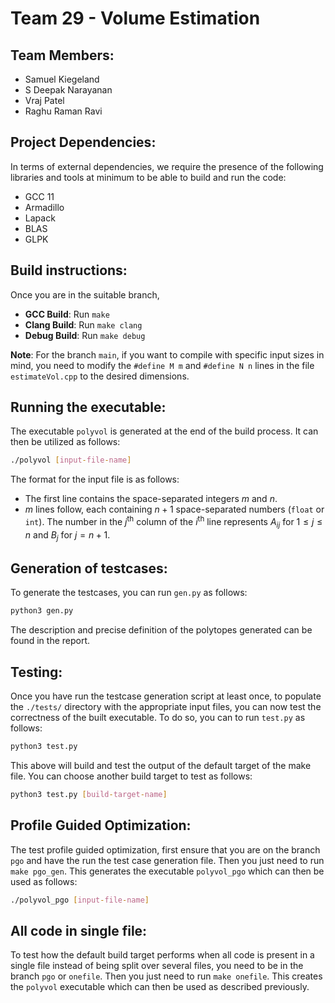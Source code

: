# Team 29 - Volume Estimation
## Team Members:
- Samuel Kiegeland
- S Deepak Narayanan
- Vraj Patel
- Raghu Raman Ravi

## Project Dependencies:
In terms of external dependencies, we require the presence of the following libraries and tools at minimum to be able to build and run the code:
- GCC 11
- Armadillo
- Lapack
- BLAS
- GLPK

## Build instructions:
Once you are in the suitable branch, 
- **GCC Build**: Run `make`
- **Clang Build**: Run `make clang`
- **Debug Build**: Run `make debug`

**Note**: For the branch `main`, if you want to compile with specific input sizes in mind, you need to modify the `#define M m` and `#define N n` lines in the file `estimateVol.cpp` to the desired dimensions.  

## Running the executable:
The executable `polyvol` is generated at the end of the build process. It can then be utilized as follows:
```bash
./polyvol [input-file-name]
```

The format for the input file is as follows:
- The first line contains the space-separated integers $m$ and $n$.
- $m$ lines follow, each containing $n+1$ space-separated numbers (`float` or `int`). The number in the $j$<sup>th</sup> column of the $i$<sup>th</sup> line represents $A_{ij}$ for $1 \le j \le n$ and $B_j$ for $j=n+1$.

## Generation of testcases:
To generate the testcases, you can run `gen.py` as follows:
```bash
python3 gen.py
```

The description and precise definition of the polytopes generated can be found in the report. 

## Testing:
Once you have run the testcase generation script at least once, to populate the `./tests/` directory with the appropriate input files, you can now test the correctness of the built executable. To do so, you can to run `test.py` as follows:
```bash
python3 test.py
```

This above will build and test the output of the default target of the make file. You can choose another build target to test as follows:
```bash
python3 test.py [build-target-name]
```

## Profile Guided Optimization:
The test profile guided optimization, first ensure that you are on the branch `pgo` and have the run the test case generation file. Then you just need to run `make pgo_gen`. This generates the executable `polyvol_pgo` which can then be used as follows:
```bash
./polyvol_pgo [input-file-name]
```

## All code in single file:
To test how the default build target performs when all code is present in a single file instead of being split over several files, you need to be in the branch `pgo` or `onefile`. Then you just need to run `make onefile`. This creates the `polyvol` executable which can then be used as described previously. 
